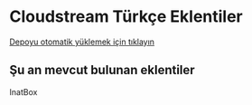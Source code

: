 # Cloudstream Türkçe Eklentiler

[Depoyu otomatik yüklemek için tıklayın](https://keyiflerolsun.me/http-protocol-redirector?r=cloudstreamrepo://raw.githubusercontent.com/MakotoTokioki/Cloudstream-Turkce-Eklentiler/main/repo.json)

## Şu an mevcut bulunan eklentiler
InatBox


